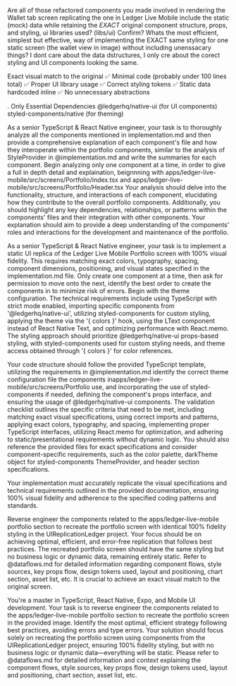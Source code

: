 
Are all of those refactored components you made  involved in rendering the Wallet tab screen  replicating the one in  Ledger Live Mobile  include the static (mock) data while retaining the *EXACT* original component structure, props, and styling, ui libraries used? (libs/ui)  Confirm? Whats the most efficient, simplest but effective,  way of implementing the EXACT same styling for one static screen (the wallet view in image) without including unenssacary things? I dont  care about the data dstructures, I only cre about the corect styling and UI components looking the same. 

Exact visual match to the original
✅ Minimal code (probably under 100 lines total)
✅ Proper UI library usage
✅ Correct styling tokens
✅ Static data hardcoded inline
✅ No unnecessary abstractions

. Only Essential Dependencies
@ledgerhq/native-ui (for UI components)
styled-components/native (for theming)



As a senior TypeScript & React Native engineer, your task is to thoroughly analyze all the components mentioned in implementation.md and then provide a comprehensive explanation of each component's file and how they interoperate within the portfolio components, similar to the analysis of StyleProvider in  @implementation.md and write  the summaries for each component. Begin analyzing only one component at a time, in order to give a full in depth detail and explaination, beignnning with apps/ledger-live-mobile/src/screens/Portfolio/index.tsx  and apps/ledger-live-mobile/src/screens/Portfolio/Header.tsx 
Your analysis should delve into the functionality, structure, and interactions of each component, elucidating how they contribute to the overall portfolio components. Additionally, you should highlight any key dependencies, relationships, or patterns within the components' files and their integration with other components. Your explanation should aim to provide a deep understanding of the components' roles and interactions for the development and maintenance of the portfolio.



As a senior TypeScript & React Native engineer, your task is to implement a static UI replica of the Ledger Live Mobile Portfolio screen with 100% visual fidelity. This requires matching exact colors, typography, spacing, component dimensions, positioning, and visual states specified in the implementation.md file. Only create one component at a time, then ask for permission to move onto the next, identify the best order to create the components in to minimize risk of errors.  Begin with the theme configuration.  The technical requirements include using TypeScript with strict mode enabled, importing specific components from '@ledgerhq/native-ui', utilizing styled-components for custom styling, applying the theme via the '{ colors }' hook, using the LText component instead of React Native Text, and optimizing performance with React.memo. The styling approach should prioritize @ledgerhq/native-ui props-based styling, with styled-components used for custom styling needs, and theme access obtained through '{ colors }' for color references. 






Your code structure should follow the provided TypeScript template, utilizing the requirements in @implementation.md  identify the correct theme configuration file the components  inapps/ledger-live-mobile/src/screens/Portfolio  use, and incorporating the use of styled-components if needed, defining the component's props interface, and ensuring the usage of @ledgerhq/native-ui components. The validation checklist outlines the specific criteria that need to be met, including matching exact visual specifications, using correct imports and patterns, applying exact colors, typography, and spacing, implementing proper TypeScript interfaces, utilizing React.memo for optimization, and adhering to static/presentational requirements without dynamic logic. You should also reference the provided files for exact specifications and consider component-specific requirements, such as the color palette, darkTheme object for styled-components ThemeProvider, and header section specifications.

Your implementation must accurately replicate the visual specifications and technical requirements outlined in the provided documentation, ensuring 100% visual fidelity and adherence to the specified coding patterns and standards.  





 Reverse engineer the components related to the apps/ledger-live-mobile portfolio section to recreate the portfolio screen with identical 100% fidelity styling in the UIReplicationLedger project. Your focus should be on achieving optimal, efficient, and error-free replication that follows best practices. The recreated portfolio screen should have the same styling but no business logic or dynamic data, remaining entirely static. Refer to @dataflows.md for detailed information regarding component flows, style sources, key props flow, design tokens used, layout and positioning, chart section, asset list, etc. It is crucial to achieve an exact visual match to the original screen.


 You're a master in TypeScript, React Native, Expo, and Mobile UI development. Your task is to reverse engineer the components related to the apps/ledger-live-mobile portfolio section to recreate the portfolio screen in the provided image. Identify the most optimal, efficient strategy following best practices, avoiding errors and type errors. Your solution should focus solely on recreating the portfolio screen using components from the UIReplicationLedger project, ensuring 100% fidelity styling, but with no business logic or dynamic data—everything will be static. Please refer to @dataflows.md for detailed information and context explaining the component flows, style sources, key props flow, design tokens used, layout and positioning, chart section, asset list, etc.